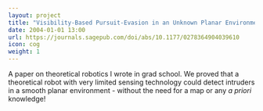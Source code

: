 ```yaml
---
layout: project
title: "Visibility-Based Pursuit-Evasion in an Unknown Planar Environment"
date: 2004-01-01 13:00
url: https://journals.sagepub.com/doi/abs/10.1177/0278364904039610
icon: cog
weight: 1
---
```


A paper on theoretical robotics I wrote in grad school. We proved that a theoretical robot with very limited sensing technology could detect intruders in a smooth planar environment - without the need for a map or any *a priori* knowledge!
